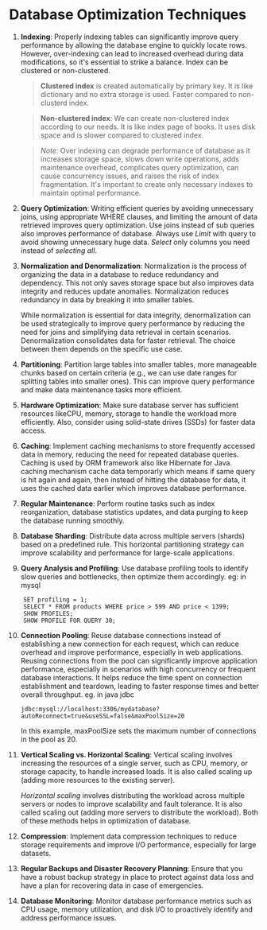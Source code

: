 # Database Optimization Techniques

1.  **Indexing**: Properly indexing tables can significantly improve query performance by allowing the database engine to quickly locate rows. However, over-indexing can lead to increased overhead during data modifications, so it's essential to strike a balance. Index can be clustered or non-clustered.
    > **Clustered index** is created automatically by primary key. It is like dictionary and no extra storage is used. Faster compared to non-clusterd index.

    > **Non-clustered index**: We can create non-clustered index according to our needs. It is like index page of books. It uses disk space and is slower compared to clustered index.
    
    > *Note*: Over indexing can degrade performance of database as it increases storage space, slows down write operations, adds maintenance overhead, complicates query optimization, can cause concurrency issues, and raises the risk of index fragmentation. It's important to create only necessary indexes to maintain optimal performance.


2.  **Query Optimization**: Writing efficient queries by avoiding unnecessary joins, using appropriate WHERE clauses, and limiting the amount of data retrieved improves query optimization. Use joins instead of sub queries also improves performance of database.
Always use *Limit* with query to avoid showing unnecessary huge data. *Select* only columns you need instead of *selecting all*.


3.  **Normalization and Denormalization**: Normalization is the process of organizing the data in a database to reduce redundancy and dependency. This not only saves storage space but also improves data integrity and reduces update anomalies. Normalization reduces redundancy in data by breaking it into smaller tables.

    While normalization is essential for data integrity, denormalization can be used strategically to improve query performance by reducing the need for joins and simplifying data retrieval in certain scenarios. Denormalization consolidates data for faster retrieval. The choice between them depends on the specific use case.


4.  **Partitioning**: Partition large tables into smaller tables, more manageable chunks based on certain criteria (e.g., we can use date ranges for splitting tables into smaller ones). This can improve query performance and make data maintenance tasks more efficient.


5.  **Hardware Optimization**: Make sure database server has sufficient resources likeCPU, memory, storage to handle the workload more efficiently. Also, consider using solid-state drives (SSDs) for faster data access.


6.  **Caching**: Implement caching mechanisms to store frequently accessed data in memory, reducing the need for repeated database queries. Caching is used by ORM framework also like Hibernate for Java. caching mechanism cache data temporarly which means if same query is hit again and again, then instead of hitting the database for data, it uses the cached data earlier which improves database performance.


7.  **Regular Maintenance**: Perform routine tasks such as index reorganization, database statistics updates, and data purging to keep the database running smoothly.


8.  **Database Sharding**: Distribute data across multiple servers (shards) based on a predefined rule. This horizontal partitioning strategy can improve scalability and performance for large-scale applications.


9.  **Query Analysis and Profiling**: Use database profiling tools to identify slow queries and bottlenecks, then optimize them accordingly. eg: in mysql
```
    SET profiling = 1;
    SELECT * FROM products WHERE price > 599 AND price < 1399;
    SHOW PROFILES;
    SHOW PROFILE FOR QUERY 30;
```


10. **Connection Pooling**: Reuse database connections instead of establishing a new connection for each request, which can reduce overhead and improve performance, especially in web applications. Reusing connections from the pool can significantly improve application performance, especially in scenarios with high concurrency or frequent database interactions. It helps reduce the time spent on connection establishment and teardown, leading to faster response times and better overall throughput. eg. in java jdbc

    ```jdbc:mysql://localhost:3306/mydatabase?autoReconnect=true&useSSL=false&maxPoolSize=20```

    In this example, maxPoolSize sets the maximum number of connections in the pool as 20.


11. **Vertical Scaling vs. Horizontal Scaling**: Vertical scaling involves increasing the resources of a single server, such as CPU, memory, or storage capacity, to handle increased loads. It is also called scaling up (adding more resources to the existing server).

    *Horizontal scaling* involves distributing the workload across multiple servers or nodes to improve scalability and fault tolerance. It is also called scaling out (adding more servers to distribute the workload). Both of these methods helps in optimization of database.

12. **Compression**: Implement data compression techniques to reduce storage requirements and improve I/O performance, especially for large datasets.


13. **Regular Backups and Disaster Recovery Planning**: Ensure that you have a robust backup strategy in place to protect against data loss and have a plan for recovering data in case of emergencies.


14. **Database Monitoring**: Monitor database performance metrics such as CPU usage, memory utilization, and disk I/O to proactively identify and address performance issues.

